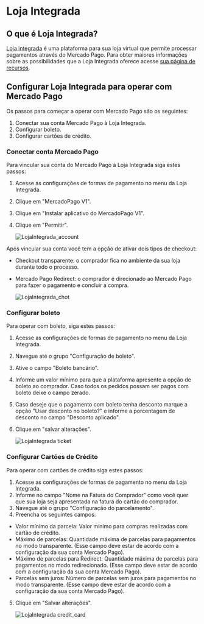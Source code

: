 
# Loja Integrada

## O que é Loja Integrada?

[Loja integrada](https://www.lojaintegrada.com.br/) é uma plataforma para sua loja virtual que permite processar pagamentos através do Mercado Pago.
Para obter maiores informações sobre as possibilidades que a Loja Integrada oferece acesse [sua página de recursos](https://lojaintegrada.com.br/recursos/).

## Configurar Loja Integrada para operar com Mercado Pago

Os passos para começar a operar com Mercado Pago são os seguintes:

1. Conectar sua conta Mercado Pago à Loja Integrada.
2. Configurar boleto.
3. Configurar cartões de crédito.

### Conectar conta Mercado Pago

Para vincular sua conta do Mercado Pago à Loja Integrada siga estes passos:

1. Acesse as configurações de formas de pagamento no menu da Loja Integrada.
2. Clique em "MercadoPago V1".
3. Clique em "Instalar aplicativo do MercadoPago V1".
4. Clique em "Permitir".

    ![LojaIntegrada_account](/images/lojaintegrada-connect-1.gif)
    
Após vincular sua conta você tem a opção de ativar dois tipos de checkout:
- Checkout transparente: o comprador fica no ambiente da sua loja durante todo o processo.
- Mercado Pago Redirect: o comprador é direcionado ao Mercado Pago para fazer o pagamento e concluir a compra.

    ![LojaIntegrada_chot](/images/lojaintegrada-checkout-1.gif)

### Configurar boleto

Para operar com boleto, siga estes passos:

1. Acesse as configurações de formas de pagamento no menu da Loja Integrada.
2. Navegue até o grupo "Configuração de boleto".
3. Ative o campo "Boleto bancário".
4. Informe um valor mínimo para que a plataforma apresente a opção de boleto ao comprador. Caso todos os pedidos possam ser pagos com boleto deixe o campo zerado.
5. Caso deseje que o pagamento com boleto tenha desconto marque a opção "Usar desconto no boleto?" e informe a porcentagem de desconto no campo "Desconto aplicado".
6. Clique em "salvar alterações".

    ![LojaIntegrada ticket](/images/lojaintegrada-ticket-1.gif)

### Configurar Cartões de Crédito

Para operar com cartões de crédito siga estes passos:

1. Acesse as configurações de formas de pagamento no menu da Loja Integrada.
2. Informe no campo "Nome na Fatura do Comprador" como você quer que sua loja seja apresentada na fatura do cartão do comprador.
3. Navegue até o grupo "Configuração do parcelamento".
4. Preencha os seguintes campos:
- Valor mínimo da parcela: Valor mínimo para compras realizadas com cartão de crédito.
- Máximo de parcelas: Quantidade máxima de parcelas para pagamentos no modo transparente. (Esse campo deve estar de acordo com a configuração da sua conta Mercado Pago).
- Máximo de parcelas para Redirect: Quantidade máxima de parcelas para pagamentos no modo redirecionado. (Esse campo deve estar de acordo com a configuração da sua conta Mercado Pago).
- Parcelas sem juros: Número de parcelas sem juros para pagamentos no modo transparente. (Esse campo deve estar de acordo com a configuração da sua conta Mercado Pago).
5. Clique em "Salvar alterações".

    ![LojaIntegrada credit_card](/images/lojaintegrada-credit-card-1.gif)
